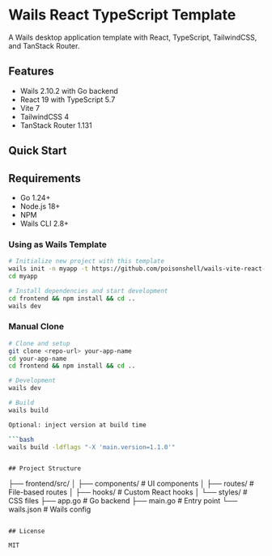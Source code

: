 # Wails React TypeScript Template

A Wails desktop application template with React, TypeScript, TailwindCSS, and TanStack Router.

## Features

- Wails 2.10.2 with Go backend
- React 19 with TypeScript 5.7
- Vite 7
- TailwindCSS 4 
- TanStack Router 1.131 


## Quick Start

## Requirements

- Go 1.24+
- Node.js 18+
- NPM
- Wails CLI 2.8+


### Using as Wails Template
```bash
# Initialize new project with this template
wails init -n myapp -t https://github.com/poisonshell/wails-vite-react-ts
cd myapp

# Install dependencies and start development
cd frontend && npm install && cd ..
wails dev
```

### Manual Clone
```bash
# Clone and setup
git clone <repo-url> your-app-name
cd your-app-name
cd frontend && npm install && cd ..

# Development
wails dev

# Build
wails build

Optional: inject version at build time

```bash
wails build -ldflags "-X 'main.version=1.1.0'"
```
```

## Project Structure

```
├── frontend/src/
│   ├── components/     # UI components
│   ├── routes/         # File-based routes
│   ├── hooks/          # Custom React hooks
│   └── styles/         # CSS files
├── app.go              # Go backend
├── main.go             # Entry point
└── wails.json          # Wails config
```

## License

MIT

